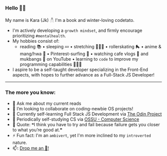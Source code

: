 ### Hello 👋🏽

My name is Kara (Jk) 𓆦 I'm a book and winter-loving codetato.
* I'm actively developing a `growth mindset`, and firmly encourage prioritizing `#mentalhealth`. 
* My hobbies consist of:
    * reading 📚 • sleeping 💤 • stretching 🧘🏽‍♀️ • rollerskating 🛼 • anime & mang/hwa 🍥 • Pinterest-surfing 📌
      • watching cafe vlogs 🧋 and mukbangs 🍲 on YouTube • learning to `code` to improve my programming capabilities 👩🏽‍💻
* I aspire to be a self-taught developer specializing in the Front-End aspects, with hopes to further advance as a Full-Stack JS Developer!

<!--
**thecodetato/thecodetato** is a ✨ _special_ ✨ repository because its `README.md` (this file) appears on your GitHub profile.
-->
---

### The more you know:

- 💭 Ask me about my current reads
- 🎒 I’m looking to collaborate on coding-newbie OS projects!
- 🔭 Currently self-learning Full Stack JS Development via [The Odin Project](https://www.theodinproject.com/)
- 🌱 Periodically self-studying CS via [OSSU - Computer Science](https://github.com/ossu/computer-science)
- 👻 Quote: ❝I think you have to try and fail because failure gets you closer to what you’re good at.❞
- ⚡ Fun fact: I'm an `ambivert`, yet I'm more inclined to my `introverted` nature.
- 📫: <a href="mailto:jacobskara@outlook.com">Drop me an 📧!</a>

